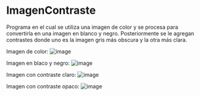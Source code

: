 # ImagenContraste
Programa en el cual se utiliza una imagen de color y se procesa para convertirla en una imagen en blanco y negro.
Posteriormente se le agregan contrastes donde uno es la imagen gris más obscura y la otra más clara.

Imagen de color:
![image](https://user-images.githubusercontent.com/108247794/183526485-1728fe04-5646-44fa-91bf-52c8190ecaf3.png)

Imagen en blaco y negro:
![image](https://user-images.githubusercontent.com/108247794/183526533-2edfd4ef-a8ae-4f7d-a0a0-4a6e0ba6d53c.png)

Imagen con contraste claro:
![image](https://user-images.githubusercontent.com/108247794/183526575-2f71dc92-109c-4e5c-87a6-017ea7302e97.png)

Imagen con contraste opaco:
![image](https://user-images.githubusercontent.com/108247794/183526616-920aba39-57ba-45fa-965d-85c602e49947.png)
